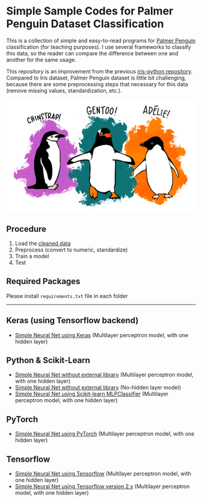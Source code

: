 # Simple Sample Codes for Palmer Penguin Dataset Classification

This is a collection of simple and easy-to-read programs for [Palmer Penguin](https://github.com/allisonhorst/palmerpenguins) classification (for teaching purposes).  I use several frameworks to classify this data, so the reader can compare the difference between one and another for the same usage. 

This repository is an improvement from the previous [iris-python repository](https://github.com/rianrajagede/iris-python). Compared to Iris dataset, Palmer Penguin dataset is little bit challenging, because there are some preprocessing steps that necessary for this data (remove missing values, standardization, etc.).

![Penguin Team](lter_penguins.png)

## Procedure

1. Load the [cleaned data](https://github.com/rianrajagede/penguin-python/tree/master/Datasets)
2. Preprocess (convert to numeric, standardize)
3. Train a model
4. Test

## Required Packages

Please install `requirements.txt` file in each folder

---

## Keras (using Tensorflow backend)
- [Simple Neural Net using Keras][penguin_keras] (Multilayer perceptron model, with one hidden layer)

## Python & Scikit-Learn
- [Simple Neural Net without external library][penguin_plain] (Multilayer perceptron model, with one hidden layer) 
- [Simple Neural Net without external library][penguin_plain_2] (No-hidden layer model)
- [Simple Neural Net using Scikit-learn MLPClassifier][penguin_scikit] (Multilayer perceptron model, with one hidden layer)

## PyTorch
- [Simple Neural Net using PyTorch][penguin_pytorch] (Multilayer perceptron model, with one hidden layer)

## Tensorflow
- [Simple Neural Net using Tensorflow][penguin_tf] (Multilayer perceptron model, with one hidden layer)
- [Simple Neural Net using Tensorflow version 2.x][penguin_tf_2] (Multilayer perceptron model, with one hidden layer)

[penguin_keras]:https://github.com/rianrajagede/penguin-python/blob/master/Keras/penguin_keras.py
[penguin_scikit]:https://github.com/rianrajagede/penguin-python/blob/master/Python/penguin_scikit_mlp.py
[penguin_scikit_rf]:https://github.com/rianrajagede/penguin-python/blob/master/Python/penguin_scikit_rf.py
[penguin_plain]:https://github.com/rianrajagede/penguin-python/blob/master/Python/penguin_plain_mlp.py
[penguin_plain_2]:https://github.com/rianrajagede/penguin-python/blob/master/Python/penguin_plain_slp.py
[penguin_pytorch]:https://github.com/rianrajagede/penguin-python/blob/master/Pytorch/penguin_pytorch.py
[penguin_tf]:https://github.com/rianrajagede/penguin-python/blob/master/Tensorflow/penguin_tf_v1.py
[penguin_tf_2]:https://github.com/rianrajagede/penguin-python/blob/master/Tensorflow/penguin_tf_v2.py